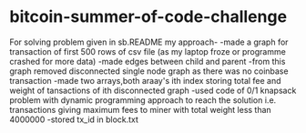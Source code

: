 # bitcoin-summer-of-code-challenge
For  solving problem given in sb.README my approach-
 -made a graph for transaction of first 500 rows of csv file (as my laptop froze or programme crashed for more data) 
 -made edges between child and parent
 -from this graph removed disconnected single node graph as there was no coinbase transaction
 -made two arrays,both araay's ith index storing total fee and  weight of tansactions  of ith disconnected graph 
 -used code of 0/1 knapsack problem with dynamic programming approach to reach the solution i.e. transactions giving maximum fees to miner with total weight less than 4000000
 -stored tx_id in block.txt
 

